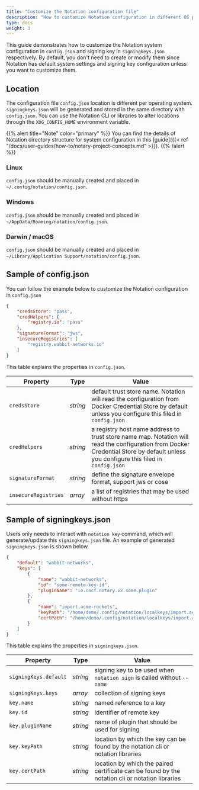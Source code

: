 ```yaml
---
title: "Customize the Notation configuration file"
description: "How to customize Notation configuration in different OS platforms"
type: docs
weight: 3
---
```


This guide demonstrates how to customize the Notation system configuration in `config.json` and signing key in `signingkeys.json` respectively. By default, you don't need to create or modify them since Notation has default system settings and signing key configuration unless you want to customize them.

## Location

The configuration file `config.json` location is different per operating system. `signingkeys.json` will be generated and stored in the same directory with `config.json`. You can use the Notation CLI or libraries to alter locations through the `XDG_CONFIG_HOME` environment variable.

{{% alert title="Note" color="primary" %}}
You can find the details of Notation directory structure for system configuration in this [guide]({{< ref "/docs/user-guides/how-to/notary-project-concepts.md" >}}).
{{% /alert %}}

### Linux

`config.json` should be manually created and placed in `~/.config/notation/config.json`.

### Windows

`config.json` should be manually created and placed in `~/AppData/Roaming/notation/config.json`.

### Darwin / macOS

`config.json` should be manually created and placed in `~/Library/Application Support/notation/config.json`.

## Sample of config.json

You can follow the example below to customize the Notation configuration in `config.json`

```json
{
    "credsStore": "pass",
    "credHelpers": {
        "registry.io": "pass"
    },
    "signatureFormat": "jws",
    "insecureRegistries": [
        "registry.wabbit-networks.io"
    ]
}
```

This table explains the properties in `config.json`.

| Property | Type | Value |
| --- | --- | ---|
| `credsStore` | _string_  | default trust store name. Notation will read the configuration from Docker Credential Store by default unless you configure this filed in `config.json` |
| `credHelpers`  | _string_ | a registry host name address to trust store name map. Notation will read the configuration from Docker Credential Store by default unless you configure this filed in `config.json` |
| `signatureFormat`  | _string_ |  define the signature envelope format, support jws or cose  |
| `insecureRegistries` | _array_  | a list of registries that may be used without https  |

## Sample of signingkeys.json

Users only needs to interact with `notation key` command, which will generate/update this `signingkeys.json` file. An example of generated `signingkeys.json` is shown below.

```json
{
    "default": "wabbit-networks",
    "keys": [
        {
            "name": "wabbit-networks",
            "id": "some-remote-key-id",
            "pluginName": "io.cncf.notary.v2.some.plugin"
        },
        {
            "name": "import.acme-rockets",
            "keyPath": "/home/demo/.config/notation/localkeys/import.acme-rockets.key",
            "certPath": "/home/demo/.config/notation/localkeys/import.acme-rockets.crt"
        }
    ]
}
```

This table explains the properties in `signingkeys.json`.

| Property | Type | Value |
| --- | --- | ---|
| `signingKeys.default` | _string_ | signing key to be used when `notation sign` is called without `--name`   |
| `signingKeys.keys` | _array_  | collection of signing keys   |
| `key.name` | _string_ | named reference to a key      |
| `key.id` | _string_ | identifier of remote key      |
| `key.pluginName` | _string_ | name of plugin that should be used for signing      |
| `key.keyPath` | _string_ | location by which the key can be found by the notation cli or notation libraries   |
| `key.certPath`| _string_ | location by which the paired certificate can be found by the notation cli or notation libraries |
